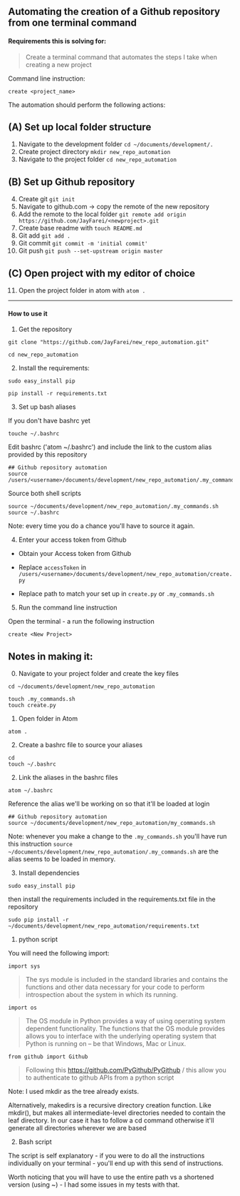 ## Automating the creation of a Github repository from one terminal command


#### Requirements this is solving for:

> Create a terminal command that automates the steps I take when creating a new project

Command line instruction:

```
create <project_name>
```

The automation should perform the following actions:


(A) Set up local folder structure
------
1. Navigate to the development folder `cd ~/documents/development/.`
2. Create project directory `mkdir new_repo_automation`
3. Navigate to the project folder `cd new_repo_automation`

(B) Set up Github repository
------
4. Create git `git init`
5. Navigate to github.com -> copy the remote of the new repository
6. Add the remote to the local folder `git remote add origin https://github.com/JayFarei/<newproject>.git`
7. Create base readme with `touch README.md`
8. Git add `git add .`
9. Git commit `git commit -m 'initial commit'`
10. Git push `git push --set-upstream origin master`

(C) Open project with my editor of choice
------
11. Open the project folder in atom with `atom .`
----------

#### How to use it

1. Get the repository

```
git clone "https://github.com/JayFarei/new_repo_automation.git"
```
```
cd new_repo_automation
```

2. Install the requirements:
```
sudo easy_install pip
```
```
pip install -r requirements.txt
```

3. Set up bash aliases

If you don't have bashrc yet

```
touche ~/.bashrc
```

Edit bashrc ('atom ~/.bashrc') and include the link to the custom alias provided by this repository

```
## Github repository automation
source /users/<username>/documents/development/new_repo_automation/.my_commands.sh
```

Source both shell scripts

```
source ~/documents/development/new_repo_automation/.my_commands.sh
source ~/.bashrc
```
Note: every time you do a chance you'll have to source it again.

4. Enter your access token from Github

* Obtain your Access token from Github

* Replace `accessToken` in `/users/<username>/documents/development/new_repo_automation/create.py`

* Replace path to match your set up in `create.py` or `.my_commands.sh`

5. Run the command line instruction

Open the terminal - a run the following instruction

```
create <New Project>
```



## Notes in making it:

0. Navigate to your project folder and create the key files
```
cd ~/documents/development/new_repo_automation
```
```
touch .my_commands.sh
touch create.py
```
1. Open folder in Atom
```
atom .
```

2. Create a bashrc file to source your aliases
```
cd
touch ~/.bashrc
```
2. Link the aliases in the bashrc files

```
atom ~/.bashrc
```

Reference the alias we'll be working on so that it'll be loaded at login

```
## Github repository automation
source ~/documents/development/new_repo_automation/my_commands.sh
```

Note: whenever you make a change to the `.my_commands.sh` you'll have run this instruction `source ~/documents/development/new_repo_automation/.my_commands.sh` are the alias seems to be loaded in memory.


3. Install dependencies

```
sudo easy_install pip
```

then install the requirements included in the requirements.txt file in the repository

```
sudo pip install -r ~/documents/development/new_repo_automation/requirements.txt
```


1. python script

You will need the following import:

`import sys`
>  The sys module is included in the standard libraries and contains the functions and other data necessary for your code to perform introspection about the system in which its running.

`import os`
>  The OS module in Python provides a way of using operating system dependent functionality. The functions that the OS module provides allows you to interface with the underlying operating system that Python is running on – be that Windows, Mac or Linux.

`from github import Github`
> Following this https://github.com/PyGithub/PyGithub / this allow you to authenticate to github APIs from a python script

Note: I used mkdir as the tree already exists.

Alternatively, makedirs is a recursive directory creation function. Like mkdir(), but makes all intermediate-level directories needed to contain the leaf directory. In our case it has to follow a cd command otherwise it'll generate all directories wherever we are based


2. Bash script

The script is self explanatory - if you were to do all the instructions individually on your terminal - you'll end up with this send of instructions.

Worth noticing that you will have to use the entire path vs a shortened version (using ~) - I had some issues in my tests with that.
